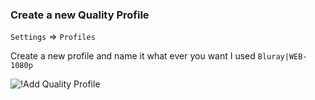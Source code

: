 ### Create a new Quality Profile

`Settings` => `Profiles`

Create a new profile and name it what ever you want I used `Bluray|WEB-1080p`

![!Add Quality Profile](images/add-quality-profile.png)
